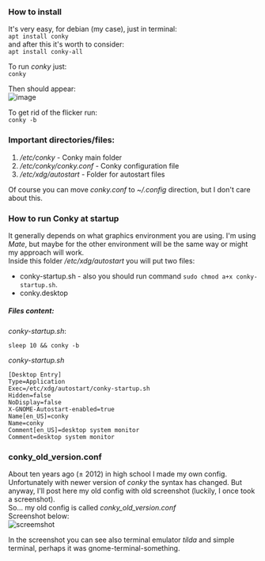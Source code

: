 ### How to install
It's very easy, for debian (my case), just in terminal: <br/>
`apt install conky` <br/>
and after this it's worth to consider: <br/>
`apt install conky-all`

To run *conky* just: <br/>
`conky`

Then should appear: <br/>
![image](https://user-images.githubusercontent.com/43972902/125082284-525ef280-e0c7-11eb-9d02-1cc628f63b41.png)

To get rid of the flicker run: <br/>
`conky -b`

### Important directories/files:
1. */etc/conky* - Conky main folder
2. */etc/conky/conky.conf* - Conky configuration file
3. */etc/xdg/autostart* - Folder for autostart files

Of course you can move *conky.conf* to *~/.config* direction, but I don't care
about this.

### How to run Conky at startup
It generally depends on what graphics environment you are using. I'm using
*Mate*, but maybe for the other environment will be the same way or might my 
approach will work. 
<br/>
Inside this folder */etc/xdg/autostart* you will put two files: <br/>
- conky-startup.sh - also you should run command `sudo chmod a+x conky-startup.sh`.
- conky.desktop

##### Files content:
*conky-startup.sh*: <br/>
```
sleep 10 && conky -b
```

*conky-startup.sh* <br/>
```
[Desktop Entry]
Type=Application
Exec=/etc/xdg/autostart/conky-startup.sh
Hidden=false
NoDisplay=false
X-GNOME-Autostart-enabled=true
Name[en_US]=conky
Name=conky
Comment[en_US]=desktop system monitor
Comment=desktop system monitor
```

### conky_old_version.conf
About ten years ago (± 2012) in high school I made my own config. Unfortunately 
with newer version of *conky* the syntax has changed. But anyway, I'll post here
my old config with old screenshot (luckily, I once took a screenshot). <br/>
So... my old config is called *conky_old_version.conf* <br/>
Screenshot below: <br/>
![screemshot](https://user-images.githubusercontent.com/43972902/125206490-dfe94080-e287-11eb-92a2-1340d16c9b29.jpg)

In the screenshot you can see also terminal emulator *tilda* and simple terminal,
perhaps it was gnome-terminal-something.
